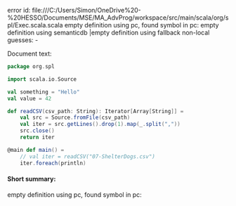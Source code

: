 error id: 
file:///C:/Users/Simon/OneDrive%20-%20HESSO/Documents/MSE/MA_AdvProg/workspace/src/main/scala/org/spl/Exec.scala.scala
empty definition using pc, found symbol in pc: 
empty definition using semanticdb
|empty definition using fallback
non-local guesses:
	 -

Document text:

```scala
package org.spl

import scala.io.Source

val something = "Hello"
val value = 42

def readCSV(csv_path: String): Iterator[Array[String]] = 
    val src = Source.fromFile(csv_path)
    val iter = src.getLines().drop(1).map(_.split(","))
    src.close()
    return iter

@main def main() = 
    // val iter = readCSV("07-ShelterDogs.csv")
    iter.foreach(println)
```

#### Short summary: 

empty definition using pc, found symbol in pc: 
